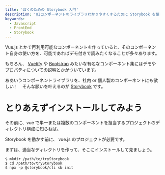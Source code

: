 ```yaml
---
title: 'ぼくのための Storybook 入門'
description: 'UIコンポーネントのライブラリわかりやすくするために Storybook を使ってみようって記事'
keywords:
  - Javascript
  - FrontEnd
  - Storybook
---
```


Vue.js とかで再利用可能なコンポーネントを作っていると、そのコンポーネント自身の使い方を、可能であればデモ付きで読みたくなることが多々あります。

もちろん、 [Vuetify](https://vuetifyjs.com/ja/) や [Bootstrap](https://getbootstrap.com/) みたいな有名なコンポーネント集にはデモやプロパティについての説明とかがついています。

ああいうコンポーネントライブラリを、社内 or 個人製のコンポーネントにも欲しい！　そんな願いを叶えるのが [Storybook](https://storybook.js.org/) です。

# とりあえずインストールしてみよう


その前に、vue で単一または複数のコンポーネントを担当するプロジェクトのディレクトリ構成に知らねば。

Storybook を動かす前に、 vue.js のプロジェクトが必要です。

まずは、適当なディレクトリを作って、そこにインストールして見ましょう。

```
$ mkdir /path/to/tryStorybook
$ cd /path/to/tryStorybook
$ npx -p @storybook/cli sb init
```
